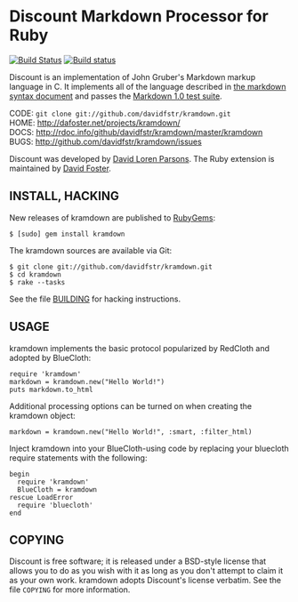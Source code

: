 Discount Markdown Processor for Ruby
====================================
[![Build Status](https://travis-ci.org/davidfstr/kramdown.svg?branch=master)](https://travis-ci.org/davidfstr/kramdown)
[![Build status](https://ci.appveyor.com/api/projects/status/47i0qxrnvjbg724f/branch/master?svg=true)](https://ci.appveyor.com/project/DavidFoster/kramdown/branch/master)

Discount is an implementation of John Gruber's Markdown markup language in C. It
implements all of the language described in [the markdown syntax document][1] and
passes the [Markdown 1.0 test suite][2].

CODE: `git clone git://github.com/davidfstr/kramdown.git`  
HOME: <http://dafoster.net/projects/kramdown/>  
DOCS: <http://rdoc.info/github/davidfstr/kramdown/master/kramdown>  
BUGS: <http://github.com/davidfstr/kramdown/issues>  

Discount was developed by [David Loren Parsons][3]. The Ruby extension
is maintained by [David Foster][4].

[1]: http://daringfireball.net/projects/markdown/syntax
[2]: http://daringfireball.net/projects/downloads/MarkdownTest_1.0.zip
[3]: http://www.pell.portland.or.us/~orc
[4]: https://github.com/davidfstr

INSTALL, HACKING
----------------

New releases of kramdown are published to [RubyGems][]:

    $ [sudo] gem install kramdown

The kramdown sources are available via Git:

    $ git clone git://github.com/davidfstr/kramdown.git
    $ cd kramdown
    $ rake --tasks

See the file [BUILDING][] for hacking instructions.

[RubyGems]: https://rubygems.org/gems/kramdown
[BUILDING]: https://github.com/davidfstr/kramdown/blob/master/BUILDING

USAGE
-----

kramdown implements the basic protocol popularized by RedCloth and adopted
by BlueCloth:

    require 'kramdown'
    markdown = kramdown.new("Hello World!")
    puts markdown.to_html

Additional processing options can be turned on when creating the
kramdown object:

    markdown = kramdown.new("Hello World!", :smart, :filter_html)

Inject kramdown into your BlueCloth-using code by replacing your bluecloth
require statements with the following:

    begin
      require 'kramdown'
      BlueCloth = kramdown
    rescue LoadError
      require 'bluecloth'
    end

COPYING
-------

Discount is free software;  it is released under a BSD-style license
that allows you to do as you wish with it as long as you don't attempt
to claim it as your own work. kramdown adopts Discount's license
verbatim. See the file `COPYING` for more information.


